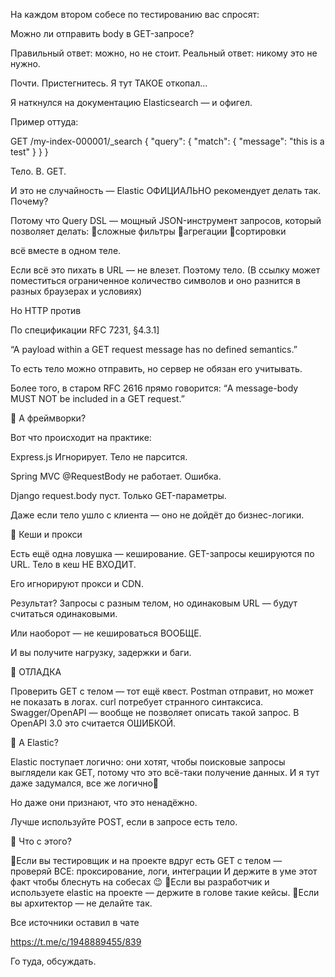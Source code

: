 На каждом втором собесе по тестированию вас спросят: 

Можно ли отправить body в GET-запросе?

Правильный ответ: можно, но не стоит.
Реальный ответ: никому это не нужно.

Почти. Пристегнитесь.
Я тут ТАКОЕ откопал...

Я наткнулся на документацию Elasticsearch — и офигел.

Пример оттуда:

GET /my-index-000001/_search
{
  "query": {
    "match": {
      "message": "this is a test"
    }
  }
}

Тело. В. GET.

И это не случайность — Elastic ОФИЦИАЛЬНО рекомендует делать так.
Почему?

Потому что Query DSL — мощный JSON-инструмент запросов, который позволяет делать:
🔘сложные фильтры
🔘агрегации
🔘сортировки

всё вместе в одном теле.

Если всё это пихать в URL — не влезет. Поэтому тело.
(В ссылку может поместиться ограниченное количество символов и оно разнится в разных браузерах и условиях)

Но HTTP против

По спецификации RFC 7231, §4.3.1]

“A payload within a GET request message has no defined semantics.”

То есть тело можно отправить, но сервер не обязан его учитывать.

Более того, в старом RFC 2616 прямо говорится:
“A message-body MUST NOT be included in a GET request.”

🧱 А фреймворки?

Вот что происходит на практике:

Express.js Игнорирует. Тело не парсится.

Spring MVC @RequestBody не работает. Ошибка.

Django request.body пуст. Только GET-параметры.

Даже если тело ушло с клиента — оно не дойдёт до бизнес-логики.

🚧 Кеши и прокси

Есть ещё одна ловушка — кеширование.
GET-запросы кешируются по URL. Тело в кеш НЕ ВХОДИТ. 

Его игнорируют прокси и CDN. 

Результат? Запросы с разным телом, но одинаковым URL — будут считаться одинаковыми. 

Или наоборот — не кешироваться ВООБЩЕ.

И вы получите нагрузку, задержки и баги.

🤦 ОТЛАДКА

Проверить GET с телом — тот ещё квест.
Postman отправит, но может не показать в логах.
curl потребует странного синтаксиса.
Swagger/OpenAPI — вообще не позволяет описать такой запрос.
В OpenAPI 3.0 это считается ОШИБКОЙ.

🧩 А Elastic?

Elastic поступает логично: они хотят, чтобы поисковые запросы выглядели как GET, потому что это всё-таки получение данных.
И я тут даже задумался, все же логично🌝

Но даже они признают, что это ненадёжно.

Лучше используйте POST, если в запросе есть тело.

📌 Что с этого?

🔘Если вы тестировщик и на проекте вдруг есть GET с телом — проверяй ВСЕ: проксирование, логи, интеграции
И держите в уме этот факт чтобы блеснуть на собесах 😉
🔘Если вы разработчик и используете elastic на проекте — держите в голове такие кейсы.
🔘Если вы архитектор — не делайте так.

Все источники оставил в чате

https://t.me/c/1948889455/839

Го туда, обсуждать.